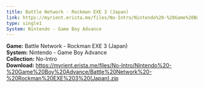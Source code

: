 ```yaml
---
title: Battle Network - Rockman EXE 3 (Japan)
link: https://myrient.erista.me/files/No-Intro/Nintendo%20-%20Game%20Boy%20Advance/Battle%20Network%20-%20Rockman%20EXE%203%20(Japan).zip
type: single1
System: Nintendo - Game Boy Advance
---
```

<b>Game:</b> Battle Network - Rockman EXE 3 (Japan)<br>
<b>System:</b> Nintendo - Game Boy Advance<br>
<b>Collection:</b> No-Intro<br>
<b>Download:</b> https://myrient.erista.me/files/No-Intro/Nintendo%20-%20Game%20Boy%20Advance/Battle%20Network%20-%20Rockman%20EXE%203%20(Japan).zip